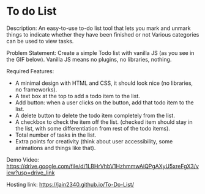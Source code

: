 # To do List

Description: An easy-to-use to-do list tool that lets you mark and unmark things to indicate whether they have been finished or not Various categories can be used to view tasks.

Problem Statement: Create a simple Todo list with vanilla JS (as you see in the GIF below). Vanilla JS means no plugins, no libraries, nothing.

Required Features:

- A minimal design with HTML and CSS, it should look nice (no libraries, no frameworks).
- A text box at the top to add a todo item to the list.
- Add button: when a user clicks on the button, add that todo item to the list.
- A delete button to delete the todo item completely from the list.
- A checkbox to check the item off the list. (checked item should stay in the list, with some differentiation from rest of the todo items).
- Total number of tasks in the list.
- Extra points for creativity (think about user accessibility, some animations and things like that). 

Demo Video: https://drive.google.com/file/d/1LBHrVhbV1HzhmmwAiQPgAXyU5xreFgX3/view?usp=drive_link

Hosting link:  https://jain2340.github.io/To-Do-List/

